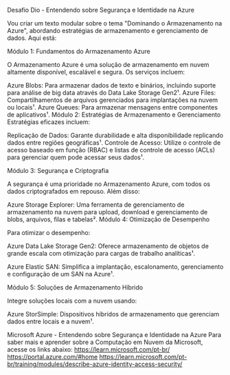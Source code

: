 Desafio Dio - Entendendo sobre Segurança e Identidade na Azure


Vou criar um texto modular sobre o tema "Dominando o Armazenamento na Azure", abordando estratégias de armazenamento e gerenciamento de dados. Aqui está:

Módulo 1: Fundamentos do Armazenamento Azure

O Armazenamento Azure é uma solução de armazenamento em nuvem altamente disponível, escalável e segura. Os serviços incluem:

Azure Blobs: Para armazenar dados de texto e binários, incluindo suporte para análise de big data através do Data Lake Storage Gen2¹.
Azure Files: Compartilhamentos de arquivos gerenciados para implantações na nuvem ou locais¹.
Azure Queues: Para armazenar mensagens entre componentes de aplicativos¹.
Módulo 2: Estratégias de Armazenamento e Gerenciamento
Estratégias eficazes incluem:

Replicação de Dados: Garante durabilidade e alta disponibilidade replicando dados entre regiões geográficas¹.
Controle de Acesso: Utilize o controle de acesso baseado em função (RBAC) e listas de controle de acesso (ACLs) para gerenciar quem pode acessar seus dados¹.

Módulo 3: Segurança e Criptografia

A segurança é uma prioridade no Armazenamento Azure, com todos os dados criptografados em repouso. Além disso:

Azure Storage Explorer: Uma ferramenta de gerenciamento de armazenamento na nuvem para upload, download e gerenciamento de blobs, arquivos, filas e tabelas².
Módulo 4:
Otimização de Desempenho

Para otimizar o desempenho:

Azure Data Lake Storage Gen2: Oferece armazenamento de objetos de grande escala com otimização para cargas de trabalho analíticas¹.


Azure Elastic SAN: Simplifica a implantação, escalonamento, gerenciamento e configuração de um SAN na Azure¹.

Módulo 5: Soluções de Armazenamento Híbrido

Integre soluções locais com a nuvem usando:

Azure StorSimple: Dispositivos híbridos de armazenamento que gerenciam dados entre locais e a nuvem¹.





Microsoft Azure - Entendendo sobre Segurança e Identidade na Azure
Para saber mais e aprender sobre a Computação em Nuvem da Microsoft, acesse os links abaixo:
https://learn.microsoft.com/pt-br/
https://portal.azure.com/#home
https://learn.microsoft.com/pt-br/training/modules/describe-azure-identity-access-security/
